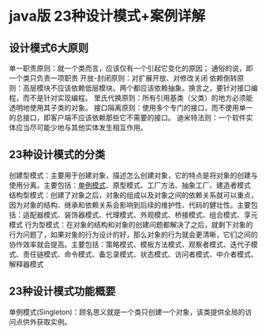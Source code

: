 # java版 23种设计模式+案例详解

## 设计模式6大原则
单一职责原则：就一个类而言，应该仅有一个引起它变化的原因； 通俗的说，即一个类只负责一项职责
开放-封闭原则：对扩展开放、对修改关闭
依赖倒转原则：高层模块不应该依赖低层模块。两个都应该依赖抽象。换言之，要针对接口编程，而不是针对实现编程。
里氏代换原则：所有引用基类（父类）的地方必须能透明地使用其子类的对象。
接口隔离原则：使用多个专门的接口，而不使用单一的总接口，即客户端不应该依赖那些它不需要的接口。
迪米特法则：一个软件实体应当尽可能少地与其他实体发生相互作用。

## 23种设计模式的分类
创建型模式：主要用于创建对象，描述怎么创建对象，它的特点是将对象的创建与使用分离。主要包括：<a href="https://github.com/lvCmx/GoF23/blob/master/src/com/sxl/GoF/singleton/%E5%8D%95%E4%BE%8B%E6%A8%A1%E5%BC%8F.md">单例模式</a>、原型模式、工厂方法、抽象工厂、建造者模式
结构型模式：创建了对象之后，对象的组成以及对象之间的依赖关系就可以重点，因为对象的结构、继承和依赖关系会影响到后续的维护性、代码的健壮性。主要包括：适配器模式、装饰器模式、代理模式、外观模式、桥接模式、组合模式、享元模式
行为型模式：在对象的结构和对象的创建问题都解决了之后，就剩下对象的行为问题了，如果对象的行为设计的好，那么对象的行为就会更清晰，它们之间的协作效率就会提高。主要包括：策略模式、模板方法模式、观察者模式、迭代子模式、责任链模式、命令模式、备忘录模式、状态模式、访问者模式、中介者模式、解释器模式

## 23种设计模式功能概要
单例模式(Singleton)：顾名思义就是一个类只创建一个对象，该类提供全局的访问点供外获取实例。
